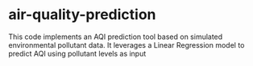 # air-quality-prediction
This code implements an AQI prediction tool based on simulated environmental pollutant data. It leverages a Linear Regression model to predict AQI using pollutant levels as input
